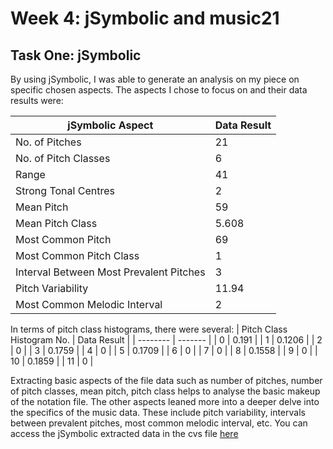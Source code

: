 # Week 4: jSymbolic and music21

## Task One: jSymbolic
By using jSymbolic, I was able to generate an analysis on my piece on specific chosen aspects. The aspects I chose to focus on and their data results were:

| jSymbolic Aspect   | Data Result |
| -------- | ------- |
| No. of Pitches | 21    |
| No. of Pitch Classes | 6     |
| Range    | 41    |
| Strong Tonal Centres | 2   |
| Mean Pitch | 59    |
| Mean Pitch Class   | 5.608  |
| Most Common Pitch | 69  |
| Most Common Pitch Class | 1    |
| Interval Between Most Prevalent Pitches   | 3  |
| Pitch Variability | 11.94   |
| Most Common Melodic Interval | 2    |


In terms of pitch class histograms, there were several:
| Pitch Class Histogram No.  | Data Result |
| -------- | ------- |
| 0 | 0.191 |
| 1 | 0.1206 |
| 2 | 0 |
| 3 |  0.1759 |
| 4 | 0 |
| 5 | 0.1709 |
| 6 | 0 |
| 7 | 0 |
| 8 | 0.1558 |
| 9  | 0 |
| 10 | 0.1859 |
| 11 | 0 |

Extracting basic aspects of the file data such as number of pitches, number of pitch classes, mean pitch, pitch class helps to analyse the basic makeup of the notation file. The other aspects leaned more into a deeper delve into the specifics of the music data. These include pitch variability, intervals between prevalent pitches, most common melodic interval, etc. You can access the jSymbolic extracted data in the cvs file [here](data/ACEXMLFVSP.csv)
